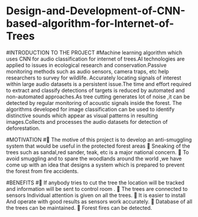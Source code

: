 # Design-and-Development-of-CNN-based-algorithm-for-Internet-of-Trees

#INTRODUCTION TO THE PROJECT
#Machine learning algorithm which uses CNN for audio classification for internet of trees.AI technologies are applied to issues in ecological research and conservation.Passive monitoring methods such as audio   sensors, camera traps, etc help researchers to survey for wildlife.
Accurately locating signals of interest within large audio datasets is a persistent issue.The time and effort required to extract and classify detections of targets is reduced by automated and non-automated approaches.As tree cutting generates lot of noise ,it can be detected by regular monitoring of acoustic signals inside the forest.
The algorithms developed for image classification can be used to identify distinctive sounds which appear as visual patterns in resulting images.Collects and processes the audio datasets for detection of deforestation.

#MOTIVATION
#	The motive of this project is to develop an anti-smuggling system that would be useful in the protected forest areas
	Sneaking of the trees such as sandal,red sander, teak, etc is a major national concern.
	To avoid smuggling and to spare the woodlands around the world ,we have come up with an idea that designs a system which is prepared to prevent the forest from fire accidents.

#BENEFITS
#	If anybody tries to cut the tree the location will be tracked and information will be sent to control room .
	The trees are connected to sensors Individual attention is given on all the trees. 
	It is easier to install And operate with good results as sensors work accurately.
	 Database of all the trees can be maintained.
	Forest fires can be detected.
